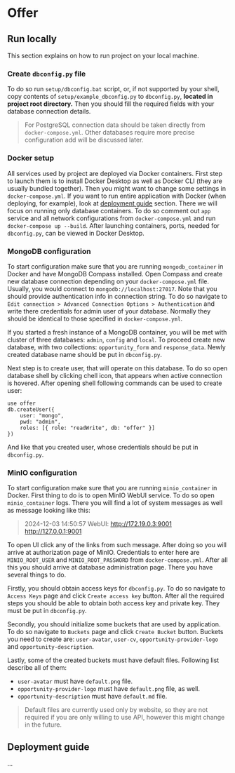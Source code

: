 # Offer

## Run locally

This section explains on how to run project on your local machine.

### Create `dbconfig.py` file

To do so run `setup/dbconfig.bat` script, or, if not supported by your shell, copy contents of
`setup/example_dbconfig.py` to `dbconfig.py`, **located in project root directory.** Then you should fill 
the required fields with your database connection details.

> For PostgreSQL connection data should be taken directly from `docker-compose.yml`.
> Other databases require more precise configuration add will be discussed later.

### Docker setup

All services used by project are deployed via Docker containers. First step to launch them is to 
install Docker Desktop as well as Docker CLI (they are usually bundled together). Then you 
might want to change some settings in `docker-compose.yml`. If you want to run entire application 
with Docker (when deploying, for example), look at [deployment guide](#deployment-guide) section.
There we will focus on running only database containers. To do so comment out `app` service and 
all network configurations from `docker-compose.yml` and run `docker-compose up --build`. After 
launching containers, ports, needed for `dbconfig.py`, can be viewed in Docker Desktop.

### MongoDB configuration

To start configuration make sure that you are running `mongodb_container` in Docker and have 
MongoDB Compass installed. Open Compass and create new database connection depending on your 
`docker-compose.yml` file. Usually, you would connect to `mongodb://localhost:27017`. Note that 
you should provide authentication info in connection string. To do so navigate to 
`Edit connection > Advanced Connection Options > Authentication` and write there credentials for 
admin user of your database. Normally they should be identical to those specified in 
`docker-compose.yml`. 

If you started a fresh instance of a MongoDB container, you will be met with cluster of three 
databases: `admin`, `config` and `local`. To proceed create new database, with two collections: 
`opportunity_form` and `response_data`. Newly created database name should be put in `dbconfig.py`.

Next step is to create user, that will operate on this database. To do so open database shell 
by clicking chell icon, that appears when active connection is hovered. After opening shell 
following commands can be used to create user:

```
use offer
db.createUser({
    user: "mongo",
    pwd: "admin",
    roles: [{ role: "readWrite", db: "offer" }]
})
```

And like that you created user, whose credentials should be put in `dbconfig.py`.

### MinIO configuration

To start configuration make sure that you are running `minio_container` in Docker. First thing 
to do is to open MinIO WebUI service. To do so open `minio_container` logs. There you will find 
a lot of system messages as well as message looking like this: 

> 2024-12-03 14:50:57 WebUI: http://172.19.0.3:9001 http://127.0.0.1:9001

To open UI click any of the links from such message. After doing so you will arrive at authorization 
page of MinIO. Credentials to enter here are `MINIO_ROOT_USER` and `MINIO_ROOT_PASSWORD` 
from `docker-compose.yml`. After all this you should arrive at database administration page. 
There you have several things to do. 

Firstly, you should obtain access keys for `dbconfig.py`. To do so navigate to `Access Keys` page 
and click `Create access key` button. After all the required steps you should be able to obtain 
both access key and private key. They must be put in `dbconfig.py`.

Secondly, you should initialize some buckets that are used by application. To do so navigate to 
`Buckets` page and click `Create Bucket` button. Buckets you need to create are: `user-avatar`, 
`user-cv`, `opportunity-provider-logo` and `opportunity-description`. 

Lastly, some of the created buckets must have default files. Following list describe all of them:
* `user-avatar` must have `default.png` file.
* `opportunity-provider-logo` must have `default.png` file, as well.
* `opportunity-description` must have `default.md` file.

> Default files are currently used only by website, so they are not required if you are only willing 
> to use API, however this might change in the future.

## Deployment guide

...

